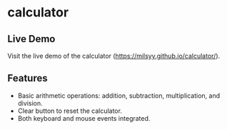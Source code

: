 # calculator

## Live Demo

Visit the live demo of the calculator (https://milsyy.github.io/calculator/).

## Features

- Basic arithmetic operations: addition, subtraction, multiplication, and division.
- Clear button to reset the calculator.
- Both keyboard and mouse events integrated.

